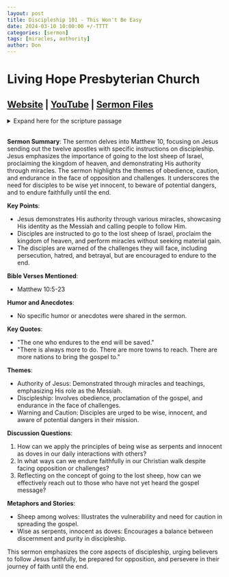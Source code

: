 ```yaml
---
layout: post
title: Discipleship 101 - This Won't Be Easy
date: 2024-03-10 10:00:00 +/-TTTT
categories: [sermon]
tags: [miracles, authority]
author: Don
---
```

# Living Hope Presbyterian Church 

## [Website](https://www.livinghopepresbyterian.org/) | [YouTube](https://www.youtube.com/@LivingHopePresbyterianChurch) | [Sermon Files](https://github.com/jobian-ai/LHP-Sermons/tree/f541cdd7fade61b0d743fa669909c2fa05a46ba1/sermons/24-03-10)

<details closed>
  <summary>Expand here for the scripture passage</summary>
<br/><br/><b>Matthew 10</b>
<br/><br/><i>
Matthew 10: 
5 These twelve Jesus sent out, instructing them, “Go nowhere among the Gentiles and enter no town of the Samaritans, 6 but go rather to the lost sheep of the house of Israel. 7 And proclaim as you go, saying, ‘The kingdom of heaven is at hand.’ 8 Heal the sick, raise the dead, cleanse lepers, cast out demons. You received without paying; give without pay. 9 Acquire no gold or silver or copper for your belts, 10 no bag for your journey, or two tunics or sandals or a staff, for the laborer deserves his food. 11 And whatever town or village you enter, find out who is worthy in it and stay there until you depart. 12 As you enter the house, greet it. 13 And if the house is worthy, let your peace come upon it, but if it is not worthy, let your peace return to you. 14 And if anyone will not receive you or listen to your words, shake off the dust from your feet when you leave that house or town. 15 Truly, I say to you, it will be more bearable on the day of judgment for the land of Sodom and Gomorrah than for that town.<br/><br/>
16 “Behold, I am sending you out as sheep in the midst of wolves, so be wise as serpents and innocent as doves. 17 Beware of men, for they will deliver you over to courts and flog you in their synagogues, 18 and you will be dragged before governors and kings for my sake, to bear witness before them and the Gentiles. 19 When they deliver you over, do not be anxious how you are to speak or what you are to say, for what you are to say will be given to you in that hour. 20 For it is not you who speak, but the Spirit of your Father speaking through you. 21 Brother will deliver brother over to death, and the father his child, and children will rise against parents and have them put to death, 22 and you will be hated by all for my name’s sake. But the one who endures to the end will be saved. 23 When they persecute you in one town, flee to the next, for truly, I say to you, you will not have gone through all the towns of Israel before the Son of Man comes.
<br/><br/></i>
ESV: The Holy Bible, English Standard Version ©2011 Crossway Bibles, a division of Good News Publishers.  All rights reserved.
<br/><br/>
</details>
<br/>

**Sermon Summary**:
The sermon delves into Matthew 10, focusing on Jesus sending out the twelve apostles with specific instructions on discipleship. Jesus emphasizes the importance of going to the lost sheep of Israel, proclaiming the kingdom of heaven, and demonstrating His authority through miracles. The sermon highlights the themes of obedience, caution, and endurance in the face of opposition and challenges. It underscores the need for disciples to be wise yet innocent, to beware of potential dangers, and to endure faithfully until the end.

**Key Points**:
- Jesus demonstrates His authority through various miracles, showcasing His identity as the Messiah and calling people to follow Him.
- Disciples are instructed to go to the lost sheep of Israel, proclaim the kingdom of heaven, and perform miracles without seeking material gain.
- The disciples are warned of the challenges they will face, including persecution, hatred, and betrayal, but are encouraged to endure to the end.

**Bible Verses Mentioned**:
- Matthew 10:5-23

**Humor and Anecdotes**:
- No specific humor or anecdotes were shared in the sermon.

**Key Quotes**:
- "The one who endures to the end will be saved."
- "There is always more to do. There are more towns to reach. There are more nations to bring the gospel to."

**Themes**:
- Authority of Jesus: Demonstrated through miracles and teachings, emphasizing His role as the Messiah.
- Discipleship: Involves obedience, proclamation of the gospel, and endurance in the face of challenges.
- Warning and Caution: Disciples are urged to be wise, innocent, and aware of potential dangers in their mission.

**Discussion Questions**:
1. How can we apply the principles of being wise as serpents and innocent as doves in our daily interactions with others?
2. In what ways can we endure faithfully in our Christian walk despite facing opposition or challenges?
3. Reflecting on the concept of going to the lost sheep, how can we effectively reach out to those who have not yet heard the gospel message?

**Metaphors and Stories**:
- Sheep among wolves: Illustrates the vulnerability and need for caution in spreading the gospel.
- Wise as serpents, innocent as doves: Encourages a balance between discernment and purity in discipleship.

This sermon emphasizes the core aspects of discipleship, urging believers to follow Jesus faithfully, be prepared for opposition, and persevere in their journey of faith until the end.

